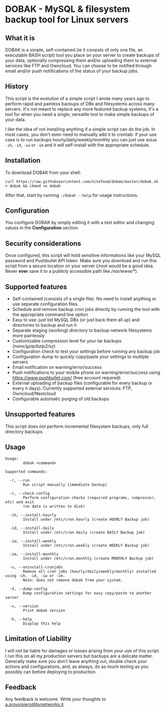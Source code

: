 # DOBAK - MySQL & filesystem backup tool for Linux servers

## What it is
DOBAK is a simple, self-contained (ie it consists of only one file, an executable BASH script) tool you place on your server to create backups of your data, optionally compressing them and/or uploading them to external services like FTP and Owncloud. You can choose to be notified through email and/or push notifications of the status of your backup jobs.

## History
This script is the evolution of a simple script I wrote many years ago to perform rapid and painless backups of DBs and filesystems across many servers. It's not meant to replace any more featured backup systems, it's a tool for when you need a single, versatile tool to make simple backups of your data.

I like the idea of not installing anything if a simple script can do the job.
In most cases, you don't even need to manually add it to crontab: if your use case is to run backups hourly/daily/weekly/monthly you can just use `dobak -ih`, `-id`, `-iw` or `-im` and it will self-install with the appropriate schedule.

## Installation
To download DOBAK from your shell:
```
curl https://raw.githubusercontent.com/nitefood/dobak/master/dobak.sh > dobak && chmod +x dobak
```
After that, start by running `./dobak --help` for usage instructions.

## Configuration
You configure DOBAK by simply editing it with a text editor and changing values in the **Configuration** section.

## Security considerations
Once configured, this script will hold sensitive informations like your MySQL password and Pushbullet API token. Make sure you download and run this script from a secure location on your server (*/root* would be a good idea. Never **ever** save it to a publicly accessible path like */var/www/\**).

## Supported features
* Self-contained (consists of a single file). No need to install anything or use separate configuration files.
* Schedule and remove backup cron jobs directly by running the tool with the appropriate command line option
* Easy to use: just list MySQL DBs (or just back them all up) and directories to backup and run it
* Separate staging (working) directory to backup network filesystems more painlessly
* Customizable compression level for your tar backups (*none/gzip/bzip2/xz*)
* Configuration check to test your settings before running any backup job
* Configuration dump to quickly copy/paste your settings to multiple servers
* Email notification on warning/error/success
* Push notifications to your mobile phone on warning/error/success using https://www.pushbullet.com/ (free account required)
* External uploading of backup files (configurable for every backup or every *n* days). Currently supported external services: FTP, Owncloud/Nextcloud
* Configurable automatic purging of old backups

## Unsupported features
This script does *not* perform incremental filesystem backups, only full directory backups.

## Usage
```
Usage:
        dobak <command>

Supported commands:

  -r, --run
        Run script manually (immediate backup)

  -c, --check-config
        Perform configuration checks (required programs, compressor, etc) and exit
        (no data is written to disk)

  -ih, --install-hourly
        Install under /etc/cron.hourly (create HOURLY Backup job)

  -id, --install-daily
        Install under /etc/cron.daily (create DAILY Backup job)

  -iw, --install-weekly
        Install under /etc/cron.weekly (create WEEKLY Backup job)

  -im, --install-monthly
        Install under /etc/cron.monthly (create MONTHLY Backup job)

  -u, --uninstall-cronjobs
        Remove all cron jobs (hourly/daily/weekly/monthly) installed using -ih, -id, -iw or -im.
        Note: does not remove dobak from your system.

  -d, --dump-config
        Dump configuration settings for easy copy/paste to another server

  -v, --version
        Print dobak version

  -h, --help
        Display this help
```

## Limitation of Liability
I will not be liable for damages or losses arising from your use of this script. I run this on all my production servers but backups are a delicate matter. Generally make sure you don't leave anything out, double check your actions and configurations, and, as always, do as much testing as you possibly can before deploying to production.

## Feedback
Any feedback is welcome. Write your thoughts to a.provvisiero@bvnetworks.it.
